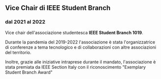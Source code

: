 
## Vice Chair di IEEE Student Branch 

### dal 2021 al 2022

Vice chair dell'associazione studentesca **IEEE Student Branch 1019**.

Durante la pandemia del 2019-2022 l'associazione è stata l'organizzatrice di conferenze a tema tecnologico e di collaborazioni con altre associazioni del territorio.

Inoltre, grazie alle iniziative intraprese durante il mandato, l'associazione è stata premiata da IEEE Section Italy con il riconoscimento "Exemplary Student Branch Award"